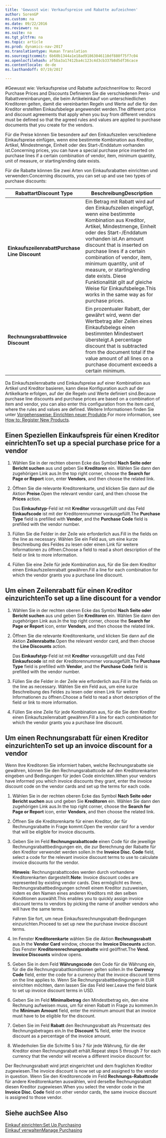 ```yaml
---
title: 'Gewusst wie: Verkaufspreise und Rabatte aufzeichnen'
author: SorenGP
ms.custom: na
ms.date: 09/22/2016
ms.reviewer: na
ms.suite: na
ms.tgt_pltfrm: na
ms.topic: article
ms.prod: dynamics-nav-2017
ms.translationtype: Human Translation
ms.sourcegitcommit: 6b60b1344a1e18ad91863046110df880f75f7c04
ms.openlocfilehash: af5ba3a17412ba4c123c4d3cb337b8d5df36cace
ms.contentlocale: de-de
ms.lasthandoff: 07/19/2017

---
```


#<a name="how-to-record-purchase-prices-and-discounts"></a><span data-ttu-id="a9f7e-102">Gewusst wie: Verkaufspreise und Rabatte aufzeichnen</span><span class="sxs-lookup"><span data-stu-id="a9f7e-102">How to: Record Purchase Prices and Discounts</span></span>
<span data-ttu-id="a9f7e-103">Definieren Sie die verschiedenen Preis- und Rabattvereinbarungen, die beim Artikeleinkauf von unterschiedlichen Kreditoren gelten, damit die vereinbarten Regeln und Werte auf die für den Kreditor erstellten Einkaufsbelege angewendet werden.</span><span class="sxs-lookup"><span data-stu-id="a9f7e-103">The different price and discount agreements that apply when you buy from different vendors must be defined so that the agreed rules and values are applied to purchase documents that you create for the vendors.</span></span>

<span data-ttu-id="a9f7e-104">Für die Preise können Sie besondere auf den Einkaufszeilen verschiedene Einkaufspreise einfügen, wenn eine bestimmte Kombination aus Kreditor, Artikel, Mindestmenge, Einheit oder des Start-/Enddatum vorhanden ist.</span><span class="sxs-lookup"><span data-stu-id="a9f7e-104">Concerning prices, you can have a special purchase price inserted on purchase lines if a certain combination of vendor, item, minimum quantity, unit of measure, or starting/ending date exists.</span></span>

<span data-ttu-id="a9f7e-105">Für die Rabatte können Sie zwei Arten von Einkaufsrabatten einrichten und verwenden:</span><span class="sxs-lookup"><span data-stu-id="a9f7e-105">Concerning discounts, you can set up and use two types of purchase discounts:</span></span>

|<span data-ttu-id="a9f7e-106">Rabattart</span><span class="sxs-lookup"><span data-stu-id="a9f7e-106">Discount Type</span></span> |<span data-ttu-id="a9f7e-107">Beschreibung</span><span class="sxs-lookup"><span data-stu-id="a9f7e-107">Description</span></span> |
|--------------|------------|
|<span data-ttu-id="a9f7e-108">**Einkaufszeilenrabatt**</span><span class="sxs-lookup"><span data-stu-id="a9f7e-108">**Purchase Line Discount**</span></span>|<span data-ttu-id="a9f7e-109">Ein Betrag mit Rabatt wird auf den Einkaufszeilen eingefügt, wenn eine bestimmte Kombination aus Kreditor, Artikel, Mindestmenge, Einheit oder des Start-/Enddatum vorhanden ist.</span><span class="sxs-lookup"><span data-stu-id="a9f7e-109">An amount discount that is inserted on purchase lines if a certain combination of vendor, item, minimum quantity, unit of measure, or starting/ending date exists.</span></span> <span data-ttu-id="a9f7e-110">Diese Funktionalität gilt auf gleiche Weise für Einkaufsbelege.</span><span class="sxs-lookup"><span data-stu-id="a9f7e-110">This works in the same way as for purchase prices.</span></span>|
|<span data-ttu-id="a9f7e-111">**Rechnungsrabatt**</span><span class="sxs-lookup"><span data-stu-id="a9f7e-111">**Invoice Discount**</span></span>|<span data-ttu-id="a9f7e-112">Ein prozentualer Rabatt, der gewährt wird, wenn der Wertbetrag aller Zeilen eines Einkaufsbelegs einen bestimmten Mindestwert übersteigt.</span><span class="sxs-lookup"><span data-stu-id="a9f7e-112">A percentage discount that is subtracted from the document total if the value amount of all lines on a purchase document exceeds a certain minimum.</span></span>|

<span data-ttu-id="a9f7e-113">Da Einkaufszeilenrabatte und Einkaufspreise auf einer Kombination aus Artikel und Kreditor basieren, kann diese Konfiguration auch auf der Artikelkarte erfolgen, auf der die Regeln und Werte definiert sind.</span><span class="sxs-lookup"><span data-stu-id="a9f7e-113">Because purchase line discounts and purchase prices are based on a combination of item and vendor, you can also enter this configuration from the item card, where the rules and values are defined.</span></span> <span data-ttu-id="a9f7e-114">Weitere Informationen finden Sie unter [Vorgehensweise: Einrichten neuer Produkte](inventory-how-register-new-products.md).</span><span class="sxs-lookup"><span data-stu-id="a9f7e-114">For more information, see [How to: Register New Products](inventory-how-register-new-products.md).</span></span>

## <a name="to-set-up-a-special-purchase-price-for-a-vendor"></a><span data-ttu-id="a9f7e-115">Einen Speziellen Einkaufspreis für einen Kreditor einrichten</span><span class="sxs-lookup"><span data-stu-id="a9f7e-115">To set up a special purchase price for a vendor</span></span>
1. <span data-ttu-id="a9f7e-116">Wählen Sie in der rechten oberen Ecke das Symbol **Nach Seite oder Bericht suchen** aus und geben Sie **Kreditoren** ein. Wählen Sie dann den zugehörigen Link aus.</span><span class="sxs-lookup"><span data-stu-id="a9f7e-116">In the top right corner, choose the **Search for Page or Report** icon, enter **Vendors**, and then choose the related link.</span></span>
2. <span data-ttu-id="a9f7e-117">Öffnen Sie die relevante Kreditorenkarte, und klicken Sie dann auf die Aktion **Preise**.</span><span class="sxs-lookup"><span data-stu-id="a9f7e-117">Open the relevant vendor card, and then choose the **Prices** action.</span></span>

    <span data-ttu-id="a9f7e-118">Das **Einkaufstyp**-Feld ist mit **Kreditor** vorausgefüllt und das Feld **Einkaufscode** ist mit der Kreditorennummer vorausgefüllt.</span><span class="sxs-lookup"><span data-stu-id="a9f7e-118">The **Purchase Type** field is prefilled with **Vendor**, and the **Purchase Code** field is prefilled with the vendor number.</span></span>
3. <span data-ttu-id="a9f7e-119">Füllen Sie die Felder in der Zeile wie erforderlich aus.</span><span class="sxs-lookup"><span data-stu-id="a9f7e-119">Fill in the fields on the line as necessary.</span></span> <span data-ttu-id="a9f7e-120">Wählen Sie ein Feld aus, um eine kurze Beschreibung des Feldes zu lesen oder einen Link für weitere Informationen zu öffnen.</span><span class="sxs-lookup"><span data-stu-id="a9f7e-120">Choose a field to read a short description of the field or link to more information.</span></span>
4. <span data-ttu-id="a9f7e-121">Füllen Sie eine Zeile für jede Kombination aus, für die Sie dem Kreditor einen Einkaufszeilenrabatt gewähren.</span><span class="sxs-lookup"><span data-stu-id="a9f7e-121">Fill a line for each combination for which the vendor grants you a purchase line discount.</span></span>

## <a name="to-set-up-a-line-discount-for-a-vendor"></a><span data-ttu-id="a9f7e-122">Um einen Zeilenrabatt für einen Kreditor einzurichten</span><span class="sxs-lookup"><span data-stu-id="a9f7e-122">To set up a line discount for a vendor</span></span>
1. <span data-ttu-id="a9f7e-123">Wählen Sie in der rechten oberen Ecke das Symbol **Nach Seite oder Bericht suchen** aus und geben Sie **Kreditoren** ein. Wählen Sie dann den zugehörigen Link aus.</span><span class="sxs-lookup"><span data-stu-id="a9f7e-123">In the top right corner, choose the **Search for Page or Report** icon, enter **Vendors**, and then choose the related link.</span></span>
2. <span data-ttu-id="a9f7e-124">Öffnen Sie die relevante Kreditorenkarte, und klicken Sie dann auf die Aktion **Zeilenrabatte**.</span><span class="sxs-lookup"><span data-stu-id="a9f7e-124">Open the relevant vendor card, and then choose the **Line Discounts** action.</span></span>

    <span data-ttu-id="a9f7e-125">Das **Einkaufstyp**-Feld ist mit **Kreditor** vorausgefüllt und das Feld **Einkaufscode** ist mit der Kreditorennummer vorausgefüllt.</span><span class="sxs-lookup"><span data-stu-id="a9f7e-125">The **Purchase Type** field is prefilled with **Vendor**, and the **Purchase Code** field is prefilled with the vendor number.</span></span>
3. <span data-ttu-id="a9f7e-126">Füllen Sie die Felder in der Zeile wie erforderlich aus.</span><span class="sxs-lookup"><span data-stu-id="a9f7e-126">Fill in the fields on the line as necessary.</span></span> <span data-ttu-id="a9f7e-127">Wählen Sie ein Feld aus, um eine kurze Beschreibung des Feldes zu lesen oder einen Link für weitere Informationen zu öffnen.</span><span class="sxs-lookup"><span data-stu-id="a9f7e-127">Choose a field to read a short description of the field or link to more information.</span></span>
4. <span data-ttu-id="a9f7e-128">Füllen Sie eine Zeile für jede Kombination aus, für die Sie dem Kreditor einen Einkaufszeilenrabatt gewähren.</span><span class="sxs-lookup"><span data-stu-id="a9f7e-128">Fill a line for each combination for which the vendor grants you a purchase line discount.</span></span>

## <a name="to-set-up-an-invoice-discount-for-a-vendor"></a><span data-ttu-id="a9f7e-129">Um einen Rechnungsrabatt für einen Kreditor einzurichten</span><span class="sxs-lookup"><span data-stu-id="a9f7e-129">To set up an invoice discount for a vendor</span></span>
<span data-ttu-id="a9f7e-130">Wenn Ihre Kreditoren Sie informiert haben, welche Rechnungsrabatte sie gewähren, können Sie den Rechnungsrabattcode auf den Kreditorenkarten eingeben und Bedingungen für jeden Code einrichten.</span><span class="sxs-lookup"><span data-stu-id="a9f7e-130">When your vendors have informed you which invoice discounts they grant, enter the invoice discount code on the vendor cards and set up the terms for each code.</span></span>

1. <span data-ttu-id="a9f7e-131">Wählen Sie in der rechten oberen Ecke das Symbol **Nach Seite oder Bericht suchen** aus und geben Sie **Kreditoren** ein. Wählen Sie dann den zugehörigen Link aus.</span><span class="sxs-lookup"><span data-stu-id="a9f7e-131">In the top right corner, choose the **Search for Page or Report** icon, enter **Vendors**, and then choose the related link.</span></span>
2. <span data-ttu-id="a9f7e-132">Öffnen Sie die Kreditorenkarte für einen Kreditor, der für Rechnungsrabatte in Frage kommt.</span><span class="sxs-lookup"><span data-stu-id="a9f7e-132">Open the vendor card for a vendor that will be eligible for invoice discounts.</span></span>
3. <span data-ttu-id="a9f7e-133">Geben Sie im Feld **Rechnungsrabattcode** einen Code für die jeweilige Rechnungsrabattbedingungen ein, die zur Berechnung der Rabatte für den Kreditor verwendet werden sollen.</span><span class="sxs-lookup"><span data-stu-id="a9f7e-133">In the **Invoice Disc. Code** field, select a code for the relevant invoice discount terms to use to calculate invoice discounts for the vendor.</span></span>

    <span data-ttu-id="a9f7e-134">**Hinweis**: Rechnungsrabattcodes werden durch vorhandene Kreditorenkarten dargestellt.</span><span class="sxs-lookup"><span data-stu-id="a9f7e-134">**Note**: Invoice discount codes are represented by existing vendor cards.</span></span> <span data-ttu-id="a9f7e-135">Dies ermöglicht es Ihnen, Rechnungsrabattbedingungen schnell einem Kreditor zuzuweisen, indem es den Namen eines anderen Kreditors mit den selben Konditionen auswählt.</span><span class="sxs-lookup"><span data-stu-id="a9f7e-135">This enables you to quickly assign invoice discount terms to vendors by picking the name of another vendors who will have the same terms.</span></span>

    <span data-ttu-id="a9f7e-136">Fahren Sie fort, um neue Einkaufssrechnungsrabatt-Bedingungen einzurichten.</span><span class="sxs-lookup"><span data-stu-id="a9f7e-136">Proceed to set up new the purchase invoice discount terms.</span></span>
4. <span data-ttu-id="a9f7e-137">Im Fenster **Kreditorenkarte** wählen Sie die Aktion **Rechnungsrabatt** aus.</span><span class="sxs-lookup"><span data-stu-id="a9f7e-137">In the **Vendor Card** window, choose the **Invoice Discounts** action.</span></span> <span data-ttu-id="a9f7e-138">Das Fenster **Kreditorenrechnungsrabatte** wird geöffnet.</span><span class="sxs-lookup"><span data-stu-id="a9f7e-138">The **Vend. Invoice Discounts** window opens.</span></span>
5. <span data-ttu-id="a9f7e-139">Geben Sie in dem Feld **Währungscode** den Code für die Währung ein, für die die Rechnungsrabattkonditionen gelten sollen.</span><span class="sxs-lookup"><span data-stu-id="a9f7e-139">In the **Currency Code** field, enter the code for a currency that the invoice discount terms on the line applies to.</span></span> <span data-ttu-id="a9f7e-140">Wenn Sie Rechnungsrabattbedingungen in EUR einrichten möchten, dann lassen Sie das Feld leer.</span><span class="sxs-lookup"><span data-stu-id="a9f7e-140">Leave the field blank to set up invoice discount terms in USD.</span></span>
6. <span data-ttu-id="a9f7e-141">Geben Sie im Feld **Minimalbetrag** den Mindestbetrag ein, den eine Rechnung aufweisen muss, um für einen Rabatt in Frage zu kommen.</span><span class="sxs-lookup"><span data-stu-id="a9f7e-141">In the **Minimum Amount** field, enter the minimum amount that an invoice must have to be eligible for the discount.</span></span>
7. <span data-ttu-id="a9f7e-142">Geben Sie im Feld **Rabatt** den Rechnungsrabatt als Prozentsatz des Rechnungsbetrages ein.</span><span class="sxs-lookup"><span data-stu-id="a9f7e-142">In the **Discount %** field, enter the invoice discount as a percentage of the invoice amount.</span></span>
8. <span data-ttu-id="a9f7e-143">Wiederholen Sie die Schritte 5 bis 7 für jede Währung, für die der Kreditor einen Rechnungsrabatt erhält.</span><span class="sxs-lookup"><span data-stu-id="a9f7e-143">Repeat steps 5 through 7 for each currency that the vendor will receive a different invoice discount for.</span></span>

<span data-ttu-id="a9f7e-144">Der Rechnungsrabatt wird jetzt eingerichtet und dem fraglichen Kreditor zugewiesen.</span><span class="sxs-lookup"><span data-stu-id="a9f7e-144">The invoice discount is now set up and assigned to the vendor in question.</span></span> <span data-ttu-id="a9f7e-145">Wenn Sie den Kreditorencode im Feld **Rechnungs-Rabattcode** für andere Kreditorenkarten auswählen, wird derselbe Rechnungsrabatt diesen Kreditor zugewiesen.</span><span class="sxs-lookup"><span data-stu-id="a9f7e-145">When you select the vendor code in the **Invoice Disc. Code** field on other vendor cards, the same invoice discount is assigned to those vendor.</span></span>

## <a name="see-also"></a><span data-ttu-id="a9f7e-146">Siehe auch</span><span class="sxs-lookup"><span data-stu-id="a9f7e-146">See Also</span></span>  
[<span data-ttu-id="a9f7e-147">Einkauf einrichten:</span><span class="sxs-lookup"><span data-stu-id="a9f7e-147">Set Up Purchasing</span></span>](purchasing-setup-purchasing.md)  
[<span data-ttu-id="a9f7e-148">Einkauf verwalten</span><span class="sxs-lookup"><span data-stu-id="a9f7e-148">Manage Purchasing</span></span>](purchasing-manage-purchasing.md)

